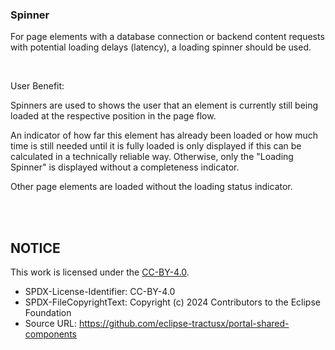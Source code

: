 
### Spinner

For page elements with a database connection or backend content requests with potential loading delays (latency), a loading spinner should be used. 

<br>

User Benefit:

Spinners are used to shows the user that an element is currently still being loaded at the respective position in the page flow. 

An indicator of how far this element has already been loaded or how much time is still needed until it is fully loaded is only displayed if this can be calculated in a technically reliable way. Otherwise, only the "Loading Spinner" is displayed without a completeness indicator. 

Other page elements are loaded without the loading status indicator.

<br>
<br>

## NOTICE

This work is licensed under the [CC-BY-4.0](https://creativecommons.org/licenses/by/4.0/legalcode).

- SPDX-License-Identifier: CC-BY-4.0
- SPDX-FileCopyrightText: Copyright (c) 2024 Contributors to the Eclipse Foundation
- Source URL: https://github.com/eclipse-tractusx/portal-shared-components
